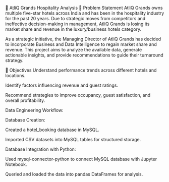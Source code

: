 🏨 AtliQ Grands Hospitality Analysis
📌 Problem Statement
AtliQ Grands owns multiple five-star hotels across India and has been in the hospitality industry for the past 20 years. Due to strategic moves from competitors and ineffective decision-making in management, AtliQ Grands is losing its market share and revenue in the luxury/business hotels category.

As a strategic initiative, the Managing Director of AtliQ Grands has decided to incorporate Business and Data Intelligence to regain market share and revenue. This project aims to analyze the available data, generate actionable insights, and provide recommendations to guide their turnaround strategy.

🎯 Objectives
Understand performance trends across different hotels and locations.

Identify factors influencing revenue and guest ratings.

Recommend strategies to improve occupancy, guest satisfaction, and overall profitability.

Data Engineering Workflow:

Database Creation:

Created a hotel_booking database in MySQL.

Imported CSV datasets into MySQL tables for structured storage.

Database Integration with Python:

Used mysql-connector-python to connect MySQL database with Jupyter Notebook.

Queried and loaded the data into pandas DataFrames for analysis.

